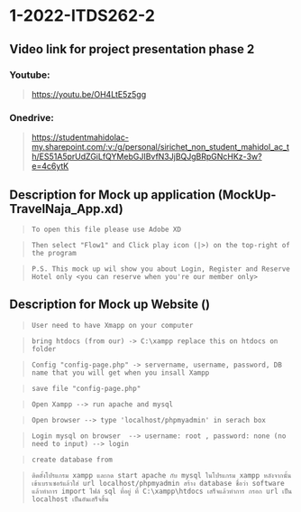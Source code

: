 # 1-2022-ITDS262-2

## Video link for project presentation phase 2 <br>
### Youtube: 

> https://youtu.be/OH4LtE5z5gg <br>

### Onedrive: 

> https://studentmahidolac-my.sharepoint.com/:v:/g/personal/sirichet_non_student_mahidol_ac_th/ES51A5prUdZGiLfQYMebGJIBvfN3JjBQJgBRpGNcHKz-3w?e=4c6ytK

## Description for Mock up application (MockUp-TravelNaja_App.xd)

> `To open this file please use Adobe XD`

> `Then select "Flow1" and Click play icon (|>) on the top-right of the program`

> `P.S. This mock up wil show you about Login, Register and Reserve Hotel only <you can reserve when you're our member only>`

## Description for Mock up Website ()

> `User need to have Xmapp on your computer`

> `bring htdocs (from our) -> C:\xampp replace this on htdocs on folder`

> `Config "config-page.php" -> servername, username, password, DB name that you will get when you insall Xampp`

> `save file "config-page.php"`

> `Open Xampp --> run apache and mysql`

> `Open browser --> type 'localhost/phpmyadmin' in serach box`

> `Login mysql on browser  --> username: root , password: none (no need to input) --> login`

> `create database from `

> `ติดตั้งโปรแกรม xampp
และกด start apache กับ mysql ในโปรแกรม xampp
หลังจากนั้นเข้าเบราเซอร์แล้วใส่ url localhost/phpmyadmin
สร้าง database ชื่อว่า software
แล้วทำการ import ไฟล์ sql ที่อยู่ ที่ C:\xampp\htdocs
เสร็จแล้วทำการ กรอก url เป็น localhost เป็นอันเสร็จสิ้น`

